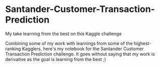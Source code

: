 # Santander-Customer-Transaction-Prediction
My take learning from the best on this Kaggle challenge

Combining some of my work with learnings from some of the highest-ranking Kagglers, here's my notebook for the Santander Customer Transaction Prediction challenge.
It goes without saying that my work is derivative as the goal is learning from the best ;)
